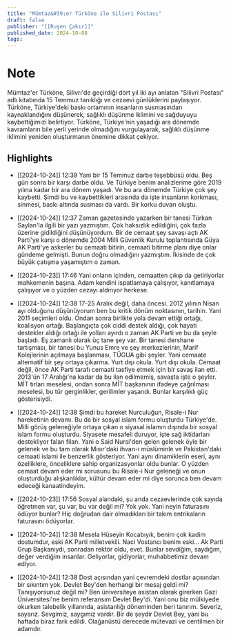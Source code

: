 ```yaml
---
title: "Mümtaz&#39;er Türköne ile Silivri Postası"
draft: false
publisher: "[[Ruşen Çakır]]"
published_date: 2024-10-08
tags:
---
```

# Note
 Mümtaz'er Türköne, Silivri'de geçirdiği dört yıl iki ayı anlatan "Silivri Postası" adlı kitabında 15 Temmuz tanıklığı ve cezaevi günlüklerini paylaşıyor.
Türköne, Türkiye'deki baskı ortamının insanların susmasından kaynaklandığını düşünerek, sağlıklı düşünme iklimini ve sağduyuyu kaybettiğimizi belirtiyor.
Türköne, Türkiye'nin yaşadığı ara dönemde kavramların bile yerli yerinde olmadığını vurgulayarak, sağlıklı düşünme iklimini yeniden oluşturmanın önemine dikkat çekiyor.


## Highlights
* [[2024-10-24]] 12:39  Yani bir 15 Temmuz darbe teşebbüsü oldu. Beş gün sonra bir karşı darbe oldu. Ve Türkiye benim analizlerime göre 2019 yılına kadar bir ara dönem yaşadı. Ve bu ara dönemde Türkiye çok şey kaybetti. Şimdi bu ve kaybettikleri arasında da işte insanların korkması, sinmesi, baskı altında susması da vardı. Bir korku duvarı oluştu.

* [[2024-10-24]] 12:37  Zaman gazetesinde yazarken bir tanesi Türkan Saylan'la ilgili bir yazı yazmıştım. Çok haksızlık edildiğini, çok fazla üzerine gidildiğini düşünüyordum. Bir de cemaat şey savaşı açtı AK Parti'ye karşı o dönemde 2004 Milli Güvenlik Kurulu toplantısında Güya AK Parti'ye askerler bu cemaati bitirin, cemaati bitirme planı diye onlar gündeme gelmişti. Bunun doğru olmadığını yazmıştım. İkisinde de çok büyük çatışma yaşamıştım o zaman.

* [[2024-10-23]] 17:46  Yani onların içinden, cemaatten çıkıp da getiriyorlar mahkemenin başına. Adam kendini ispatlamaya çalışıyor, kanıtlamaya çalışıyor ve o yüzden cezayı aldırıyor herkese.

* [[2024-10-24]] 12:38  17-25 Aralık değil, daha öncesi. 2012 yılının Nisan ayı olduğunu düşünüyorum ben bu kritik dönüm noktasının, tarihin. Yani 2011 seçimleri oldu. Ondan sonra birlikte yola devam ettiği ortağı, koalisyon ortağı. Başlangıçta çok ciddi destek aldığı, çok hayati destekler aldığı ortağı ile yolları ayırdı o zaman AK Parti ve bu da şeyle başladı. Eş zamanlı olarak üç tane şey var. Bir tanesi dershane tartışması, bir tanesi bu Yunus Emre ve şey merkezlerinin, Marif Kolejlerinin açılmaya başlanması, TÜGUA gibi şeyler. Yani cemaate alternatif bir şey ortaya çıkarma. Yurt dışı okula. Yurt dışı okula. Cemaat değil, önce AK Parti tarafı cemaati tasfiye etmek için bir savaş ilan etti. 2013'ün 17 Aralığı'na kadar da bu ilan edilmemiş, savaşta işte o şeyler. MİT tırları meselesi, ondan sonra MİT başkanının ifadeye çağrılması meselesi, bu tür gerginlikler, gerilimler yaşandı. Bunlar karşılıklı güç gösterisiydi.

* [[2024-10-24]] 12:38  Şimdi bu hareket Nurculuğun, Risale-i Nur hareketinin devamı. Bu da bir sosyal islam formu oluşturdu Türkiye'de. Milli görüş geleneğiyle ortaya çıkan o siyasal islamın dışında bir sosyal islam formu oluşturdu. Siyasete mesafeli duruyor, işte sağ iktidarları destekliyor falan filan. Yani o Said Nursi'den gelen gelenek öyle bir gelenek ve bu tam olarak Mısır'daki ihvan-ı müslüminle ve Pakistan'daki cemaati islami ile benzerlik gösteriyor. Yani aynı dinamiklerin eseri, aynı özelliklere, önceliklere sahip organizasyonlar oldu bunlar. O yüzden cemaat devam eder mi sorusunu bu Risale-i Nur geleneği ve onun oluşturduğu alışkanlıklar, kültür devam eder mi diye sorunca ben devam edeceği kanaatindeyim.

* [[2024-10-23]] 17:56  Sosyal alandaki, şu anda cezaevlerinde çok sayıda öğretmen var, şu var, bu var değil mi? Yok yok. Yani neyin faturasını ödüyor bunlar? Hiç doğrudan dair olmadıkları bir takım entrikaların faturasını ödüyorlar.

* [[2024-10-24]] 12:38  Mesela Hüseyin Kocabıyık, benim çok kadim dostumdur, eski AK Parti milletvekili. Naci Vostancı benim eski... Ak Parti Grup Başkanıydı, sonradan rektör oldu, evet. Bunlar sevdiğim, saydığım, değer verdiğim insanlar. Geliyorlar, gidiyorlar, muhabbetimiz devam ediyor.

* [[2024-10-24]] 12:38  Dost açısından yani çevremdeki dostlar açısından bir sıkıntım yok. Devlet Bey'den herhangi bir mesaj geldi mi? Tanışıyorsunuz değil mi? Ben üniversiteye asistan olarak girerken Gazi Üniversitesi'ne benim referansım Devlet Bey'di. Yani onu biz mülkiyede okurken talebelik yıllarında, asistanlığı döneminden beri tanırım. Severiz, sayarız. Sevgimiz, saygımız vardır. Bir de şeydir Devlet Bey, yani bu haftada biraz fark edildi. Olağanüstü derecede mütevazi ve centilmen bir adamdır.

